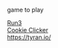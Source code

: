      
 game to play
 
   <a href="https://monkey3three.github.io/unblocked88.github.io/games/run3.html">Run3</a>
    <br>
    <a href="https://monkey3three.github.io/unblocked88.github.io/games/cookieclicker-gh-pages/cookie.html">Cookie Clicker</a>
    <br>
    https://tyran.io/
    
   
  
